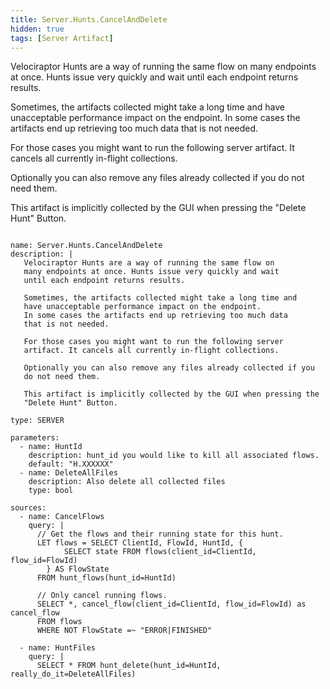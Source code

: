 ```yaml
---
title: Server.Hunts.CancelAndDelete
hidden: true
tags: [Server Artifact]
---
```


Velociraptor Hunts are a way of running the same flow on
many endpoints at once. Hunts issue very quickly and wait
until each endpoint returns results.

Sometimes, the artifacts collected might take a long time and
have unacceptable performance impact on the endpoint.
In some cases the artifacts end up retrieving too much data
that is not needed.

For those cases you might want to run the following server
artifact. It cancels all currently in-flight collections.

Optionally you can also remove any files already collected if you
do not need them.

This artifact is implicitly collected by the GUI when pressing the
"Delete Hunt" Button.


<pre><code class="language-yaml">
name: Server.Hunts.CancelAndDelete
description: |
   Velociraptor Hunts are a way of running the same flow on
   many endpoints at once. Hunts issue very quickly and wait
   until each endpoint returns results.

   Sometimes, the artifacts collected might take a long time and
   have unacceptable performance impact on the endpoint.
   In some cases the artifacts end up retrieving too much data
   that is not needed.

   For those cases you might want to run the following server
   artifact. It cancels all currently in-flight collections.

   Optionally you can also remove any files already collected if you
   do not need them.

   This artifact is implicitly collected by the GUI when pressing the
   "Delete Hunt" Button.

type: SERVER

parameters:
  - name: HuntId
    description: hunt_id you would like to kill all associated flows.
    default: "H.XXXXXX"
  - name: DeleteAllFiles
    description: Also delete all collected files
    type: bool

sources:
  - name: CancelFlows
    query: |
      // Get the flows and their running state for this hunt.
      LET flows = SELECT ClientId, FlowId, HuntId, {
            SELECT state FROM flows(client_id=ClientId, flow_id=FlowId)
        } AS FlowState
      FROM hunt_flows(hunt_id=HuntId)

      // Only cancel running flows.
      SELECT *, cancel_flow(client_id=ClientId, flow_id=FlowId) as cancel_flow
      FROM flows
      WHERE NOT FlowState =~ "ERROR|FINISHED"

  - name: HuntFiles
    query: |
      SELECT * FROM hunt_delete(hunt_id=HuntId, really_do_it=DeleteAllFiles)

</code></pre>

